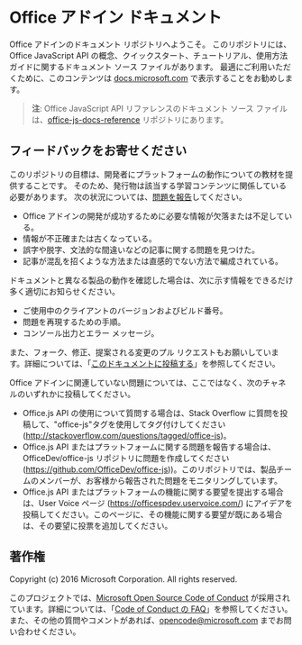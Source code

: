 # <a name="office-add-ins-documentation"></a>Office アドイン ドキュメント

Office アドインのドキュメント リポジトリへようこそ。 このリポジトリには、Office JavaScript API の概念、クイックスタート、チュートリアル、使用方法ガイドに関するドキュメント ソース ファイルがあります。 最適にご利用いただくために、このコンテンツは [docs.microsoft.com](https://docs.microsoft.com/office/dev/add-ins) で表示することをお勧めします。

> **注**: Office JavaScript API リファレンスのドキュメント ソース ファイルは、[office-js-docs-reference](https://github.com/OfficeDev/office-js-docs-reference) リポジトリにあります。

## <a name="give-us-your-feedback"></a>フィードバックをお寄せください

このリポジトリの目標は、開発者にプラットフォームの動作についての教材を提供することです。 そのため、発行物は該当する学習コンテンツに関係している必要があります。 次の状況については、[問題を報告](https://github.com/OfficeDev/office-js-docs-pr/issues)してください。

 - Office アドインの開発が成功するために必要な情報が欠落または不足している。
 - 情報が不正確または古くなっている。
 - 誤字や脱字、文法的な間違いなどの記事に関する問題を見つけた。
 - 記事が混乱を招くような方法または直感的でない方法で編成されている。
 
ドキュメントと異なる製品の動作を確認した場合は、次に示す情報をできるだけ多く適切にお知らせください。

 - ご使用中のクライアントのバージョンおよびビルド番号。
 - 問題を再現するための手順。
 - コンソール出力とエラー メッセージ。
 
また、フォーク、修正、提案される変更のプル リクエストもお願いしています。詳細については、「[このドキュメントに投稿する](Contributing.md)」を参照してください。 

Office アドインに関連していない問題については、ここではなく、次のチャネルのいずれかに投稿してください。

 - Office.js API の使用について質問する場合は、Stack Overflow に質問を投稿して、"office-js"タグを使用してタグ付けしてください (http://stackoverflow.com/questions/tagged/office-js)。
 - Office.js API またはプラットフォームに関する問題を報告する場合は、OfficeDev/office-js リポジトリに問題を作成してください (https://github.com/OfficeDev/office-js))。このリポジトリでは、製品チームのメンバーが、お客様から報告された問題をモニタリングしています。
 - Office.js API またはプラットフォームの機能に関する要望を提出する場合は、User Voice ページ (https://officespdev.uservoice.com/) にアイデアを投稿してください。このページに、その機能に関する要望が既にある場合は、その要望に投票を追加してください。

## <a name="copyright"></a>著作権

Copyright (c) 2016 Microsoft Corporation. All rights reserved.


このプロジェクトでは、[Microsoft Open Source Code of Conduct](https://opensource.microsoft.com/codeofconduct/) が採用されています。詳細については、「[Code of Conduct の FAQ](https://opensource.microsoft.com/codeofconduct/faq/)」を参照してください。また、その他の質問やコメントがあれば、[opencode@microsoft.com](mailto:opencode@microsoft.com) までお問い合わせください。
